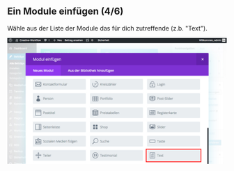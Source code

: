 ## Ein Module einfügen (4/6)

Wähle aus der Liste der Module das für dich zutreffende (z.b. "Text").

![image](./assets/modules_overview.jpg)
